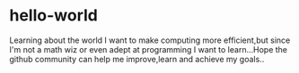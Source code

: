 # hello-world
Learning about the world
I want to make computing more efficient,but since I'm not a math wiz or even adept at programming I want to learn...Hope the github community can help me improve,learn and achieve my goals..
